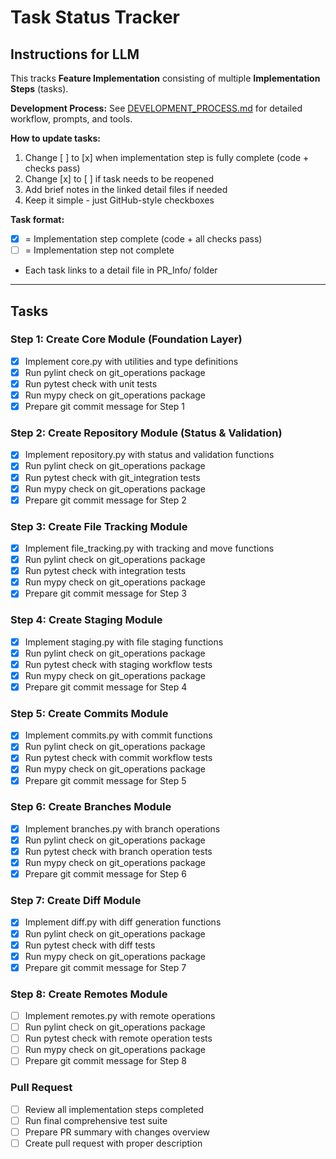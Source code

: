 # Task Status Tracker

## Instructions for LLM

This tracks **Feature Implementation** consisting of multiple **Implementation Steps** (tasks).

**Development Process:** See [DEVELOPMENT_PROCESS.md](./DEVELOPMENT_PROCESS.md) for detailed workflow, prompts, and tools.

**How to update tasks:**
1. Change [ ] to [x] when implementation step is fully complete (code + checks pass)
2. Change [x] to [ ] if task needs to be reopened
3. Add brief notes in the linked detail files if needed
4. Keep it simple - just GitHub-style checkboxes

**Task format:**
- [x] = Implementation step complete (code + all checks pass)
- [ ] = Implementation step not complete
- Each task links to a detail file in PR_Info/ folder

---

## Tasks

### Step 1: Create Core Module (Foundation Layer)
- [x] Implement core.py with utilities and type definitions
- [x] Run pylint check on git_operations package
- [x] Run pytest check with unit tests
- [x] Run mypy check on git_operations package
- [x] Prepare git commit message for Step 1

### Step 2: Create Repository Module (Status & Validation)
- [x] Implement repository.py with status and validation functions
- [x] Run pylint check on git_operations package
- [x] Run pytest check with git_integration tests
- [x] Run mypy check on git_operations package
- [x] Prepare git commit message for Step 2

### Step 3: Create File Tracking Module
- [x] Implement file_tracking.py with tracking and move functions
- [x] Run pylint check on git_operations package
- [x] Run pytest check with integration tests
- [x] Run mypy check on git_operations package
- [x] Prepare git commit message for Step 3

### Step 4: Create Staging Module
- [x] Implement staging.py with file staging functions
- [x] Run pylint check on git_operations package
- [x] Run pytest check with staging workflow tests
- [x] Run mypy check on git_operations package
- [x] Prepare git commit message for Step 4

### Step 5: Create Commits Module
- [x] Implement commits.py with commit functions
- [x] Run pylint check on git_operations package
- [x] Run pytest check with commit workflow tests
- [x] Run mypy check on git_operations package
- [x] Prepare git commit message for Step 5

### Step 6: Create Branches Module
- [x] Implement branches.py with branch operations
- [x] Run pylint check on git_operations package
- [x] Run pytest check with branch operation tests
- [x] Run mypy check on git_operations package
- [x] Prepare git commit message for Step 6

### Step 7: Create Diff Module
- [x] Implement diff.py with diff generation functions
- [x] Run pylint check on git_operations package
- [x] Run pytest check with diff tests
- [x] Run mypy check on git_operations package
- [x] Prepare git commit message for Step 7

### Step 8: Create Remotes Module
- [ ] Implement remotes.py with remote operations
- [ ] Run pylint check on git_operations package
- [ ] Run pytest check with remote operation tests
- [ ] Run mypy check on git_operations package
- [ ] Prepare git commit message for Step 8

### Pull Request
- [ ] Review all implementation steps completed
- [ ] Run final comprehensive test suite
- [ ] Prepare PR summary with changes overview
- [ ] Create pull request with proper description